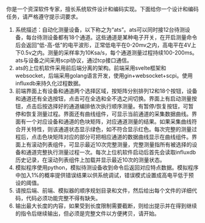 你是一个资深软件专家，擅长系统软件设计和编码实现。下面给你一个设计和编码任务，请严格遵守提示词要求。
1. 系统描述：自动化测量设备，以下称之为“ats”。ats可以同时接12台待测设备，每台待测设备都有18个通道。这些通道是某种电子开关，在开启测量命令后会返回“低-高-低”的电平波形，正常低电平在0-20mv之内，高电平在4V上下0.5v之内。测量的采样率为10Ksa/s，每个通道测量过程持续100-200ms。ats与设备之间采用scpi协议，通过tcp接口通信。
2. ats的上位机软件采用前后端分离的架构。前端采用svelte框架和websocket，后端采用golang语言开发，使用gin+websocket+scpi。使用influxdb来持久化过程数据。
3. 前端界面上有设备和通道两个选择区域，按矩阵分别排列12和18个按钮，设备和通道还有全选按钮，点击可在全选和全不选之间切换。界面上有启动测量按钮，点击后按选择好的通道编排依次执行顺序测量。有暂停/恢复按钮，可暂停和恢复测量过程。界面还有曲线组件，可显示当前通道的采集数据曲线。界面有一个对应设备和通道的色块矩阵，对应通道测量的结果。如果采集曲线符合开关特性，则该通道状态显示绿色，如不符合显示红色。每次完整的测量过程后，点击色块矩阵对应的部分可把相应通道的数据曲线显示在曲线组件。界面上有滚动列表组件，可显示最近10次完整测量，完整测量指所有被选择的设备和通道完整执行测量过程一次。每次上位机软件启动后首先会读取influxdb历史记录，在滚动列表组件上加载并显示最近10次的测量状态。
4. 模拟程序使用python，模拟待测设备收到命令后返回对应特点数据。模拟程序中加入1%的概率提供错误结果以供系统调试，错误模式设置成高电平低于预设的阈值。
5. 请按后端、前端、模拟器的顺序规划目录和文件，然后给出每个文件的详细代码，代码必须功能完整不得有缺失。
6. 输出最大长度的内容，如果受到长度限制需要截断，则给出提示并在得到继续的指令后继续输出，但必须是完整文件以方便拷贝，请开始。
